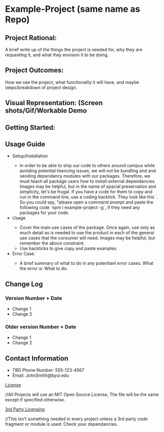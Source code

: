 <h1>Example-Project (same name as Repo)</h1>

## Project Rational:
A brief write up of the things the project is needed for, why they are requesting it, and what they envision it to be doing.

## Project Outcomes:
How we see the project, what functionality it will have, and maybe steps/breakdown of project design.

## Visual Representation: (Screen shots/Gif/Workable Demo

## Getting Started:
  <h2>Usage Guide</h2>
  <ul>
  <li>Setup/Installation</li>
          <ul>
          <li>In order to be able to ship our code to others around campus while avoiding potential lisencing issues, we will not be bundling and and sending dependancy modules with our packages. Therefore, we must teach all package users how to install external dependancies. Images may be helpful, but in the name of spacial preservation and simplicity, let's be frugal. If you have a code for them to copy and run in the command line, use a coding backtick. They look like this `. So you could say, "please open a command prompt and paste the following code 
          `npm i example-project -g`, if they need any packages for your code.</li>
          </ul>
          <li>Usage</li>
        <ul><li>Cover the main use cases of the package. Once again, use only as much detail as is needed to use the product in each of the general use cases that the consumer will need. Images may be helpful, but remember the aboce constraint.</li>
        <li>Use backticks to give copy and paste examples.</li> 
        </ul>
        <li> Error Case:</li>
        <ul>
        <li>A brief summary of what to do in any potentianl error cases. What the error is: What to do.</li>
        </ul>
        </ul>
 <h2>Change Log</h2>
    <h3>Version Number + Date </h3>
    <ul>
      <li>Change 1</li>
      <li>Change 2</li>
    </ul>
    <h3>Older version Number + Date </h3>
    <ul>
      <li>Change 1</li>
      <li>Change 2</li>
    </ul>
<h2>Contact Information</h2>
<ul>
    <li>TBD Phone Number: 555-123-4567</li>
    <li>Email: JohnSmith@byui.edu</li>
</ul>
<a href="https://github.com/byuitechops/Example-Project/blob/master/License">License</a> <p>//All Projects will use an MIT Open Source License, The file will be the same except if specified otherwise.</p>
<a href=link>3rd Party Licensing</a> <p>//This isn't something needed in every project unless a 3rd party code fragment or module is used. Check your dependancies.</p>
